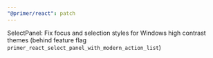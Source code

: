 ```yaml
---
"@primer/react": patch
---
```


SelectPanel: Fix focus and selection styles for Windows high contrast themes (behind feature flag `primer_react_select_panel_with_modern_action_list`)
